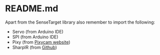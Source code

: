 # README.md

Apart from the SenseTarget library also remember to import the following:

- Servo (from Arduino IDE)
- SPI (from Arduino IDE)
- Pixy (from [Pixycam website](http://www.cmucam.org/projects/cmucam5/wiki/Latest_release))
- SharpIR (from [Github](https://github.com/guillaume-rico/SharpIR))
